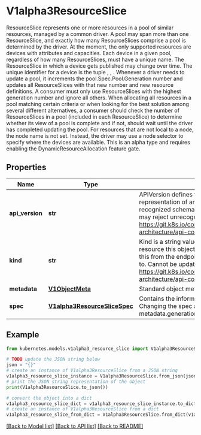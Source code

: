 # V1alpha3ResourceSlice

ResourceSlice represents one or more resources in a pool of similar resources, managed by a common driver. A pool may span more than one ResourceSlice, and exactly how many ResourceSlices comprise a pool is determined by the driver.  At the moment, the only supported resources are devices with attributes and capacities. Each device in a given pool, regardless of how many ResourceSlices, must have a unique name. The ResourceSlice in which a device gets published may change over time. The unique identifier for a device is the tuple <driver name>, <pool name>, <device name>.  Whenever a driver needs to update a pool, it increments the pool.Spec.Pool.Generation number and updates all ResourceSlices with that new number and new resource definitions. A consumer must only use ResourceSlices with the highest generation number and ignore all others.  When allocating all resources in a pool matching certain criteria or when looking for the best solution among several different alternatives, a consumer should check the number of ResourceSlices in a pool (included in each ResourceSlice) to determine whether its view of a pool is complete and if not, should wait until the driver has completed updating the pool.  For resources that are not local to a node, the node name is not set. Instead, the driver may use a node selector to specify where the devices are available.  This is an alpha type and requires enabling the DynamicResourceAllocation feature gate.

## Properties

Name | Type | Description | Notes
------------ | ------------- | ------------- | -------------
**api_version** | **str** | APIVersion defines the versioned schema of this representation of an object. Servers should convert recognized schemas to the latest internal value, and may reject unrecognized values. More info: https://git.k8s.io/community/contributors/devel/sig-architecture/api-conventions.md#resources | [optional] 
**kind** | **str** | Kind is a string value representing the REST resource this object represents. Servers may infer this from the endpoint the client submits requests to. Cannot be updated. In CamelCase. More info: https://git.k8s.io/community/contributors/devel/sig-architecture/api-conventions.md#types-kinds | [optional] 
**metadata** | [**V1ObjectMeta**](V1ObjectMeta.md) | Standard object metadata | [optional] 
**spec** | [**V1alpha3ResourceSliceSpec**](V1alpha3ResourceSliceSpec.md) | Contains the information published by the driver.  Changing the spec automatically increments the metadata.generation number. | 

## Example

```python
from kubernetes.models.v1alpha3_resource_slice import V1alpha3ResourceSlice

# TODO update the JSON string below
json = "{}"
# create an instance of V1alpha3ResourceSlice from a JSON string
v1alpha3_resource_slice_instance = V1alpha3ResourceSlice.from_json(json)
# print the JSON string representation of the object
print(V1alpha3ResourceSlice.to_json())

# convert the object into a dict
v1alpha3_resource_slice_dict = v1alpha3_resource_slice_instance.to_dict()
# create an instance of V1alpha3ResourceSlice from a dict
v1alpha3_resource_slice_from_dict = V1alpha3ResourceSlice.from_dict(v1alpha3_resource_slice_dict)
```
[[Back to Model list]](../README.md#documentation-for-models) [[Back to API list]](../README.md#documentation-for-api-endpoints) [[Back to README]](../README.md)


